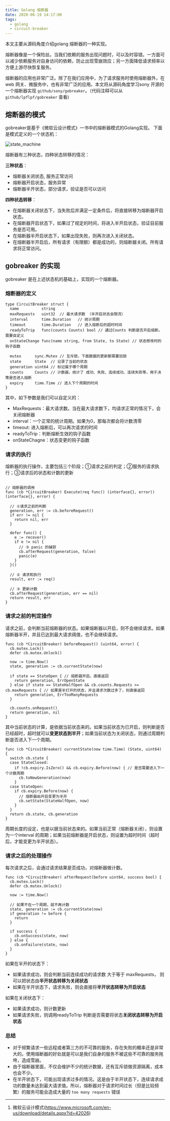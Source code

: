 ```yaml
---
title: Golang 熔断器
date: 2020-06-19 14:17:00
tags:
  - golang
  - circuit-breaker
---
```


本文主要从源码角度介绍golang 熔断器的一种实现。
<!--more-->

熔断器像是一个保险丝。当我们依赖的服务出现问题时，可以及时容错。一方面可以减少依赖服务对自身访问的依赖，防止出现雪崩效应；另一方面降低请求频率以方便上游尽快恢复服务。

熔断器的应用也非常广泛。除了在我们应用中，为了请求服务时使用熔断器外，在 web 网关、微服务中，也有非常广泛的应用。本文将从源码角度学习sony 开源的一个熔断器实现 `github/sony/gobreaker`。（代码注释可以从`github/lpflpf/gobreaker` 查看)

## 熔断器的模式

gobreaker是基于《微软云设计模式》一书中的熔断器模式的Golang实现。
下面是模式定义的一个状态机：

![state_machine](state_machine.png)

熔断器有三种状态，四种状态转移的情况：

**三种状态**：

- 熔断器关闭状态, 服务正常访问
- 熔断器开启状态，服务异常
- 熔断器半开状态，部分请求，验证是否可以访问

**四种状态转移**：

- 在熔断器关闭状态下，当失败后并满足一定条件后，将直接转移为熔断器开启状态。
- 在熔断器开启状态下，如果过了规定的时间，将进入半开启状态，验证目前服务是否可用。
- 在熔断器半开启状态下，如果出现失败，则再次进入关闭状态。
- 在熔断器半开启后，所有请求（有限额）都是成功的，则熔断器关闭。所有请求将正常访问。

## gobreaker 的实现

gobreaker 是在上述状态机的基础上，实现的一个熔断器。

### 熔断器的定义

```golang
type CircuitBreaker struct {
  name          string
  maxRequests   uint32  // 最大请求数 （半开启状态会限流）
  interval      time.Duration   // 统计周期
  timeout       time.Duration   // 进入熔断后的超时时间
  readyToTrip   func(counts Counts) bool // 通过Counts 判断是否开启熔断。需要自定义
  onStateChange func(name string, from State, to State) // 状态修改时的钩子函数

  mutex      sync.Mutex // 互斥锁，下面数据的更新都需要加锁
  state      State  // 记录了当前的状态
  generation uint64 // 标记属于哪个周期
  counts     Counts // 计数器，统计了 成功、失败、连续成功、连续失败等，用于决策是否进入熔断
  expiry     time.Time // 进入下个周期的时间
}
```

其中，如下参数是我们可以自定义的：

- MaxRequests：最大请求数。当在最大请求数下，均请求正常的情况下，会关闭熔断器
- interval：一个正常的统计周期。如果为0，那每次都会将计数清零
- timeout: 进入熔断后，可以再次请求的时间
- readyToTrip：判断熔断生效的钩子函数
- onStateChagne：状态变更的钩子函数

### 请求的执行

熔断器的执行操作，主要包括三个阶段；①请求之前的判定；②服务的请求执行；③请求后的状态和计数的更新

```golang

// 熔断器的调用
func (cb *CircuitBreaker) Execute(req func() (interface{}, error)) (interface{}, error) {

  // ①请求之前的判断
  generation, err := cb.beforeRequest()
  if err != nil {
    return nil, err
  }

  defer func() {
    e := recover()
    if e != nil {
      // ③ panic 的捕获
      cb.afterRequest(generation, false)
      panic(e)
    }
  }()

  // ② 请求和执行
  result, err := req()

  // ③ 更新计数
  cb.afterRequest(generation, err == nil)
  return result, err
}
```

### 请求之前的判定操作

请求之前，会判断当前熔断器的状态。如果熔断器以开启，则不会继续请求。如果熔断器半开，并且已达到最大请求阈值，也不会继续请求。

```golang
func (cb *CircuitBreaker) beforeRequest() (uint64, error) {
  cb.mutex.Lock()
  defer cb.mutex.Unlock()

  now := time.Now()
  state, generation := cb.currentState(now)

  if state == StateOpen { // 熔断器开启，直接返回
    return generation, ErrOpenState
  } else if state == StateHalfOpen && cb.counts.Requests >= cb.maxRequests { // 如果是半打开的状态，并且请求次数过多了，则直接返回
    return generation, ErrTooManyRequests
  }

  cb.counts.onRequest()
  return generation, nil
}
```

其中当前状态的计算，是依据当前状态来的。如果当前状态为已开启，则判断是否已经超时，超时就可以**变更状态到半开**；如果当前状态为关闭状态，则通过周期判断是否进入下一个周期。

```golang
func (cb *CircuitBreaker) currentState(now time.Time) (State, uint64) {
  switch cb.state {
  case StateClosed:
    if !cb.expiry.IsZero() && cb.expiry.Before(now) { // 是否需要进入下一个计数周期
      cb.toNewGeneration(now)
    }
  case StateOpen:
    if cb.expiry.Before(now) {
      // 熔断器由开启变更为半开
      cb.setState(StateHalfOpen, now)
    }
  }
  return cb.state, cb.generation
}
```

周期长度的设定，也是以据当前状态来的。如果当前正常（熔断器关闭），则设置为一个interval 的周期；如果当前熔断器是开启状态，则设置为超时时间（超时后，才能变更为半开状态）。

### 请求之后的处理操作

每次请求之后，会通过请求结果是否成功，对熔断器做计数。

```golang
func (cb *CircuitBreaker) afterRequest(before uint64, success bool) {
  cb.mutex.Lock()
  defer cb.mutex.Unlock()

  now := time.Now()

  // 如果不在一个周期，就不再计数
  state, generation := cb.currentState(now)
  if generation != before {
    return
  }

  if success {
    cb.onSuccess(state, now)
  } else {
    cb.onFailure(state, now)
  }
}
```

如果在半开的状态下：

- 如果请求成功，则会判断当前连续成功的请求数 大于等于 maxRequests， 则可以把状态由**半开状态转移为关闭状态**
- 如果在半开状态下，请求失败，则会直接将**半开状态转移为开启状态**

如果在关闭状态下：

- 如果请求成功，则计数更新
- 如果请求失败，则调用readyToTrip 判断是否需要将状态**关闭状态转移为开启状态**

### 总结

- 对于频繁请求一些远程或者第三方的不可靠的服务，存在失败的概率还是非常大的。使用熔断器的好处就是可以是我们自身的服务不被这些不可靠的服务拖垮，造成雪崩。
- 由于熔断器里面，不仅会维护不少的统计数据，还有互斥锁做资源隔离，成本也会不少。
- 在半开状态下，可能出现请求过多的情况。这是由于半开状态下，连续请求成功的数量未达到最大请求值。所以，熔断器对于请求时间过长（但是比较频繁）的服务可能会造成大量的 `too many requests` 错误

----

1. 微软云设计模式(https://www.microsoft.com/en-us/download/details.aspx?id=42026)

